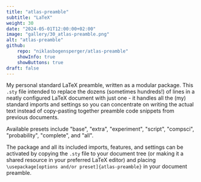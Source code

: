 ```yaml
---
title: "atlas-preamble"
subtitle: "LaTeX"
weight: 30
date: "2024-05-01T12:00:00+02:00"
image: "gallery/30_atlas-preamble.png"
alt: "atlas-preamble"
github:
    repo: "niklasbogensperger/atlas-preamble"
    showInfo: true
    showButtons: true
draft: false
---
```



My personal standard LaTeX preamble, written as a modular package. This `.sty` file intended to replace the dozens (sometimes hundreds!) of lines in a neatly configured LaTeX document with just one - it handles all the (my) standard imports and settings so you can concentrate on writing the actual text instead of copy-pasting together preamble code snippets from previous documents.

Available presets include "base", "extra", "experiment", "script", "compsci", "probability", "complete", and "all".

The package and all its included imports, features, and settings can be activated by copying the `.sty` file to your document tree (or making it a shared resource in your preferred LaTeX editor) and placing `\usepackage[options and/or preset]{atlas-preamble}` in your document preamble.
